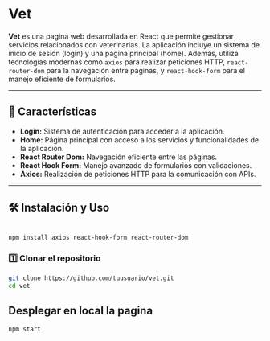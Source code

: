 # Vet

**Vet** es una pagina web desarrollada en React que permite gestionar servicios relacionados con veterinarias. La aplicación incluye un sistema de inicio de sesión (login) y una página principal (home). Además, utiliza tecnologías modernas como `axios` para realizar peticiones HTTP, `react-router-dom` para la navegación entre páginas, y `react-hook-form` para el manejo eficiente de formularios.

---

## 🚀 Características

- **Login:** Sistema de autenticación para acceder a la aplicación.
- **Home:** Página principal con acceso a los servicios y funcionalidades de la aplicación.
- **React Router Dom:** Navegación eficiente entre las páginas.
- **React Hook Form:** Manejo avanzado de formularios con validaciones.
- **Axios:** Realización de peticiones HTTP para la comunicación con APIs.

---

## 🛠️ Instalación y Uso

```bash

npm install axios react-hook-form react-router-dom

```

### 1️⃣ **Clonar el repositorio**

```bash
git clone https://github.com/tuusuario/vet.git
cd vet

```

## Desplegar en local la pagina

```bash 
npm start 
```
